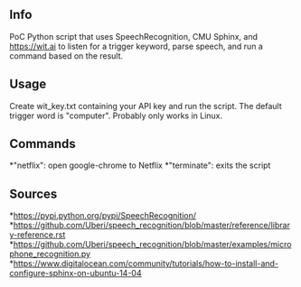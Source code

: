 ## Info

PoC Python script that uses SpeechRecognition, CMU Sphinx, and https://wit.ai to listen for a trigger keyword, parse speech, and run a command based on the result.

## Usage

Create wit_key.txt containing your API key and run the script. The default trigger word is "computer". Probably only works in Linux.

## Commands

*"netflix": open google-chrome to Netflix
*"terminate": exits the script

## Sources

*https://pypi.python.org/pypi/SpeechRecognition/
*https://github.com/Uberi/speech_recognition/blob/master/reference/library-reference.rst
*https://github.com/Uberi/speech_recognition/blob/master/examples/microphone_recognition.py 
*https://www.digitalocean.com/community/tutorials/how-to-install-and-configure-sphinx-on-ubuntu-14-04
